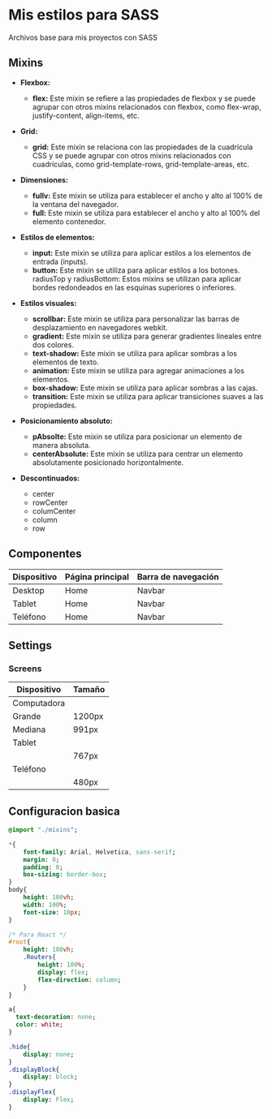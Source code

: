 # Mis estilos para SASS

Archivos base para mis proyectos con SASS

## Mixins

- **Flexbox:**
  - **flex:** Este mixin se refiere a las propiedades de flexbox y se puede agrupar con otros mixins relacionados con flexbox, como flex-wrap, justify-content, align-items, etc.


- **Grid:**
  - **grid:** Este mixin se relaciona con las propiedades de la cuadrícula CSS y se puede agrupar con otros mixins relacionados con cuadrículas, como grid-template-rows, grid-template-areas, etc.

- **Dimensiones:**
  - **fullv:** Este mixin se utiliza para establecer el ancho y alto al 100% de la ventana del navegador.
  - **full:** Este mixin se utiliza para establecer el ancho y alto al 100% del elemento contenedor.

- **Estilos de elementos:**
  - **input:** Este mixin se utiliza para aplicar estilos a los elementos de entrada (inputs).
  - **button:** Este mixin se utiliza para aplicar estilos a los botones.
    radiusTop y radiusBottom: Estos mixins se utilizan para aplicar bordes redondeados en las esquinas superiores o inferiores.

- **Estilos visuales:**
  - **scrollbar:** Este mixin se utiliza para personalizar las barras de desplazamiento en navegadores webkit.
  - **gradient:** Este mixin se utiliza para generar gradientes lineales entre dos colores.
  - **text-shadow:** Este mixin se utiliza para aplicar sombras a los elementos de texto.
  - **animation:** Este mixin se utiliza para agregar animaciones a los elementos.
  - **box-shadow:** Este mixin se utiliza para aplicar sombras a las cajas.
  - **transition:** Este mixin se utiliza para aplicar transiciones suaves a las propiedades.

- **Posicionamiento absoluto:**
  - **pAbsolte:** Este mixin se utiliza para posicionar un elemento de manera absoluta.
  - **centerAbsolute:** Este mixin se utiliza para centrar un elemento absolutamente posicionado horizontalmente.
- **Descontinuados:**
  - center
  - rowCenter
  - columCenter
  - column
  - row

## Componentes

| Dispositivo | Página principal | Barra de navegación |
| ----------- | ---------------- | ------------------- |
| Desktop     | Home             | Navbar              |
| Tablet      | Home             | Navbar              |
| Teléfono    | Home             | Navbar              |

## Settings

### Screens

| Dispositivo | Tamaño |
| ----------- | ------ |
| Computadora |        |
| Grande      | 1200px |
| Mediana     | 991px  |
| Tablet      |        |
|             | 767px  |
| Teléfono    |        |
|             | 480px  |

## Configuracion basica

```SASS
@import "./mixins";

*{
    font-family: Arial, Helvetica, sans-serif;
    margin: 0;
    padding: 0;
    box-sizing: border-box;
}
body{
    height: 100vh;
    width: 100%;
    font-size: 10px;
}

/* Para React */
#root{
    height: 100vh;
    .Routers{
        height: 100%;
        display: flex;
        flex-direction: column;
    }
}

a{
  text-decoration: none;
  color: white;
}

.hide{
    display: none;
}
.displayBlock{
    display: block;
}
.displayFlex{
    display: Flex;
}
```

